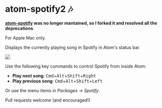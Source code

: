 # atom-spotify2 :notes:

__[atom-spotify] was no longer mantained, so I forked it and resolved all the deprecations__

For Apple Mac only.

Displays the currently playing song in Spotify in Atom's status bar.

![](https://dl.dropbox.com/s/5grx2ol4g4lcvb0/Screenshot%202014-02-28%2021.40.14.png)

Use the following key commands to control Spotify from inside Atom:

- **Play next song**: <kbd>Cmd</kbd>+<kbd>Alt</kbd>+<kbd>Shift</kbd>+<kbd>Right</kbd>
- **Play previous song**: <kbd>Cmd</kbd>+<kbd>Alt</kbd>+<kbd>Shift</kbd>+<kbd>Left</kbd>

Or use the menu items in *Packages -> Spotify*.

Pull requests welcome (and encouraged!)

[atom-spotify]: https://github.com/albertorestifo/atom-spotify2
